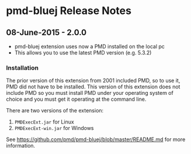 # pmd-bluej Release Notes

## 08-June-2015 - 2.0.0

* pmd-bluej extension uses now a PMD installed on the local pc
* This allows you to use the latest PMD version (e.g. 5.3.2)

### Installation

The prior version of this extension from 2001 included PMD, so to use it, PMD
did not have to be installed.  This version of this extension does not include PMD
so you must install PMD under your operating system of choice and you must get it
operating at the command line.

There are two versions of the extension:

1. `PMDExecExt.jar` for Linux
2. `PMDExecExt-win.jar` for Windows

See <https://github.com/pmd/pmd-bluej/blob/master/README.md> for more information.


